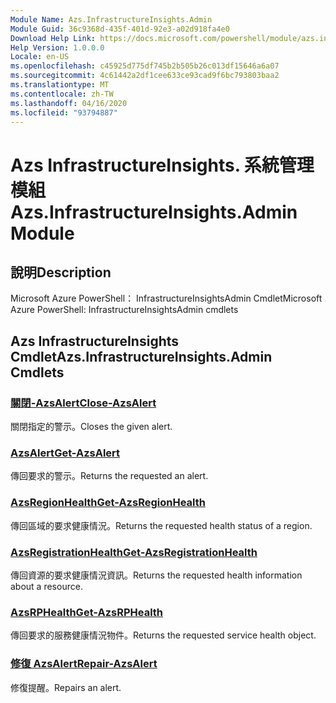 ```yaml
---
Module Name: Azs.InfrastructureInsights.Admin
Module Guid: 36c9368d-435f-401d-92e3-a02d918fa4e0
Download Help Link: https://docs.microsoft.com/powershell/module/azs.infrastructureinsights.admin
Help Version: 1.0.0.0
Locale: en-US
ms.openlocfilehash: c45925d775df745b2b505b26c013df15646a6a07
ms.sourcegitcommit: 4c61442a2df1cee633ce93cad9f6bc793803baa2
ms.translationtype: MT
ms.contentlocale: zh-TW
ms.lasthandoff: 04/16/2020
ms.locfileid: "93794887"
---
```

# <span data-ttu-id="dd941-101">Azs InfrastructureInsights. 系統管理模組</span><span class="sxs-lookup"><span data-stu-id="dd941-101">Azs.InfrastructureInsights.Admin Module</span></span>
## <span data-ttu-id="dd941-102">說明</span><span class="sxs-lookup"><span data-stu-id="dd941-102">Description</span></span>
<span data-ttu-id="dd941-103">Microsoft Azure PowerShell： InfrastructureInsightsAdmin Cmdlet</span><span class="sxs-lookup"><span data-stu-id="dd941-103">Microsoft Azure PowerShell: InfrastructureInsightsAdmin cmdlets</span></span>

## <span data-ttu-id="dd941-104">Azs InfrastructureInsights Cmdlet</span><span class="sxs-lookup"><span data-stu-id="dd941-104">Azs.InfrastructureInsights.Admin Cmdlets</span></span>
### [<span data-ttu-id="dd941-105">關閉-AzsAlert</span><span class="sxs-lookup"><span data-stu-id="dd941-105">Close-AzsAlert</span></span>](Close-AzsAlert.md)
<span data-ttu-id="dd941-106">關閉指定的警示。</span><span class="sxs-lookup"><span data-stu-id="dd941-106">Closes the given alert.</span></span>

### [<span data-ttu-id="dd941-107">AzsAlert</span><span class="sxs-lookup"><span data-stu-id="dd941-107">Get-AzsAlert</span></span>](Get-AzsAlert.md)
<span data-ttu-id="dd941-108">傳回要求的警示。</span><span class="sxs-lookup"><span data-stu-id="dd941-108">Returns the requested an alert.</span></span>

### [<span data-ttu-id="dd941-109">AzsRegionHealth</span><span class="sxs-lookup"><span data-stu-id="dd941-109">Get-AzsRegionHealth</span></span>](Get-AzsRegionHealth.md)
<span data-ttu-id="dd941-110">傳回區域的要求健康情況。</span><span class="sxs-lookup"><span data-stu-id="dd941-110">Returns the requested health status of a region.</span></span>

### [<span data-ttu-id="dd941-111">AzsRegistrationHealth</span><span class="sxs-lookup"><span data-stu-id="dd941-111">Get-AzsRegistrationHealth</span></span>](Get-AzsRegistrationHealth.md)
<span data-ttu-id="dd941-112">傳回資源的要求健康情況資訊。</span><span class="sxs-lookup"><span data-stu-id="dd941-112">Returns the requested health information about a resource.</span></span>

### [<span data-ttu-id="dd941-113">AzsRPHealth</span><span class="sxs-lookup"><span data-stu-id="dd941-113">Get-AzsRPHealth</span></span>](Get-AzsRPHealth.md)
<span data-ttu-id="dd941-114">傳回要求的服務健康情況物件。</span><span class="sxs-lookup"><span data-stu-id="dd941-114">Returns the requested service health object.</span></span>

### [<span data-ttu-id="dd941-115">修復 AzsAlert</span><span class="sxs-lookup"><span data-stu-id="dd941-115">Repair-AzsAlert</span></span>](Repair-AzsAlert.md)
<span data-ttu-id="dd941-116">修復提醒。</span><span class="sxs-lookup"><span data-stu-id="dd941-116">Repairs an alert.</span></span>

